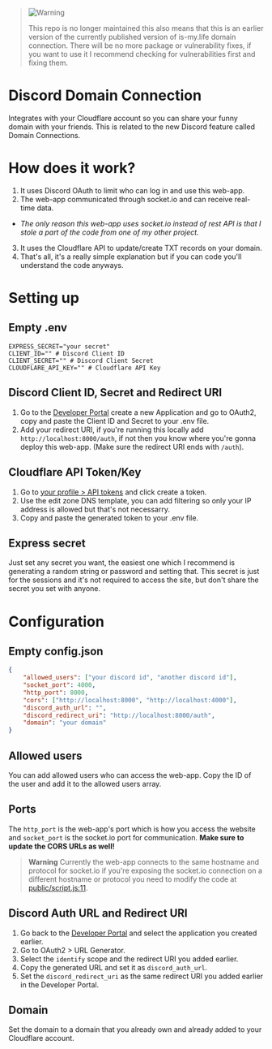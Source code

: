 > <picture>
>   <source media="(prefers-color-scheme: light)" srcset="https://raw.githubusercontent.com/Mqxx/GitHub-Markdown/main/blockquotes/badge/light-theme/warning.svg">
>   <img alt="Warning" src="https://raw.githubusercontent.com/Mqxx/GitHub-Markdown/main/blockquotes/badge/dark-theme/warning.svg">
> </picture><br>
>
> This repo is no longer maintained this also means that this is an earlier version of the currently published version of is-my.life domain connection. There will be no more package or vulnerability fixes, if you want to use it I recommend checking for vulnerabilities first and fixing them.

# Discord Domain Connection
Integrates with your Cloudflare account so you can share your funny domain with your friends.
This is related to the new Discord feature called Domain Connections.

# How does it work?
1. It uses Discord OAuth to limit who can log in and use this web-app.
2. The web-app communicated through socket.io and can receive real-time data.
  - *The only reason this web-app uses socket.io instead of rest API is that I stole a part of the code from one of my other project.*
3. It uses the Cloudflare API to update/create TXT records on your domain.
4. That's all, it's a really simple explanation but if you can code you'll understand the code anyways.

# Setting up
## Empty .env
```dotenv
EXPRESS_SECRET="your secret"
CLIENT_ID="" # Discord Client ID
CLIENT_SECRET="" # Discord Client Secret
CLOUDFLARE_API_KEY="" # Cloudflare API Key
```

## Discord Client ID, Secret and Redirect URI
1. Go to the [Developer Portal](https://discord.com/developers/applications) create a new Application and go to OAuth2, copy and paste the Client ID and Secret to your .env file.
2. Add your redirect URI, if you're running this locally add `http://localhost:8000/auth`, if not then you know where you're gonna deploy this web-app. (Make sure the redirect URI ends with `/auth`).

## Cloudflare API Token/Key
1. Go to [your profile > API tokens](https://dash.cloudflare.com/profile/api-tokens) and click create a token.
2. Use the edit zone DNS template, you can add filtering so only your IP address is allowed but that's not necessarry.
3. Copy and paste the generated token to your .env file.

## Express secret
Just set any secret you want, the easiest one which I recommend is generating a random string or password and setting that.
This secret is just for the sessions and it's not required to access the site, but don't share the secret you set with anyone.

# Configuration
## Empty config.json
```json
{
    "allowed_users": ["your discord id", "another discord id"],
    "socket_port": 4000,
    "http_port": 8000,
    "cors": ["http://localhost:8000", "http://localhost:4000"],
    "discord_auth_url": "",
    "discord_redirect_uri": "http://localhost:8000/auth",
    "domain": "your domain"
}
```

## Allowed users
You can add allowed users who can access the web-app.
Copy the ID of the user and add it to the allowed users array.

## Ports
The `http_port` is the web-app's port which is how you access the website and `socket_port` is the socket.io port for communication. **Make sure to update the CORS URLs as well!**

> **Warning**
> Currently the web-app connects to the same hostname and protocol for socket.io if you're exposing the socket.io connection on a different hostname or protocol you need to modify the code at [public/script.js:11](public/script.js).

## Discord Auth URL and Redirect URI
1. Go back to the [Developer Portal](https://discord.com/developers/applications) and select the application you created earlier.
2. Go to OAuth2 > URL Generator.
3. Select the `identify` scope and the redirect URI you added earlier.
4. Copy the generated URL and set it as `discord_auth_url`.
5. Set the `discord_redirect_uri` as the same redirect URI you added earlier in the Developer Portal.

## Domain
Set the domain to a domain that you already own and already added to your Cloudflare account.
